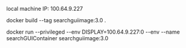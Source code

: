 local machine IP: 100.64.9.227


docker build --tag searchguiimage:3.0 . 


docker run --privileged --env DISPLAY=100.64.9.227:0 --env --name searchGUIContainer searchguiimage:3.0